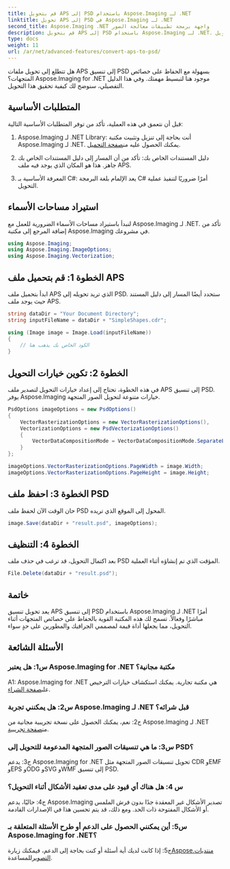 ```yaml
---
title: قم بتحويل APS إلى PSD باستخدام Aspose.Imaging لـ .NET
linktitle: تحويل APS إلى PSD في Aspose.Imaging لـ .NET
second_title: Aspose.Imaging .NET واجهة برمجة تطبيقات معالجة الصور
description: قم بتحويل APS إلى PSD باستخدام Aspose.Imaging لـ .NET. الحفاظ على خصائص المتجهات أثناء التحويل.
type: docs
weight: 11
url: /ar/net/advanced-features/convert-aps-to-psd/
---
```

هل تتطلع إلى تحويل ملفات APS إلى تنسيق PSD بسهولة مع الحفاظ على خصائص المتجهات؟ Aspose.Imaging for .NET موجود هنا لتبسيط مهمتك. وفي هذا الدليل التفصيلي، سنوضح لك كيفية تحقيق هذا التحويل. 

## المتطلبات الأساسية

قبل أن نتعمق في هذه العملية، تأكد من توفر المتطلبات الأساسية التالية:

1.  Aspose.Imaging لـ .NET Library: أنت بحاجة إلى تنزيل وتثبيت مكتبة Aspose.Imaging لـ .NET. يمكنك الحصول عليه من[صفحة التحميل](https://releases.aspose.com/imaging/net/).

2. دليل المستندات الخاص بك: تأكد من أن المسار إلى دليل المستندات الخاص بك جاهز. هذا هو المكان الذي يوجد فيه ملف APS.

3. المعرفة الأساسية بـ C#: يعد الإلمام بلغة البرمجة C# أمرًا ضروريًا لتنفيذ عملية التحويل.

## استيراد مساحات الأسماء

لنبدأ باستيراد مساحات الأسماء الضرورية للعمل مع Aspose.Imaging لـ .NET. تأكد من إضافة المرجع إلى مكتبة Aspose.Imaging في مشروعك.

```csharp
using Aspose.Imaging;
using Aspose.Imaging.ImageOptions;
using Aspose.Imaging.Vectorization;
```

## الخطوة 1: قم بتحميل ملف APS

ابدأ بتحميل ملف APS الذي تريد تحويله إلى PSD. ستحدد أيضًا المسار إلى دليل المستند حيث يوجد ملف APS.

```csharp
string dataDir = "Your Document Directory";
string inputFileName = dataDir + "SimpleShapes.cdr";

using (Image image = Image.Load(inputFileName))
{
    // الكود الخاص بك يذهب هنا
}
```

## الخطوة 2: تكوين خيارات التحويل

في هذه الخطوة، تحتاج إلى إعداد خيارات التحويل لتصدير ملف APS إلى تنسيق PSD. يوفر Aspose.Imaging خيارات متنوعة لتحويل الصور المتجهة.

```csharp
PsdOptions imageOptions = new PsdOptions()
{
    VectorRasterizationOptions = new VectorRasterizationOptions(),
    VectorizationOptions = new PsdVectorizationOptions()
    {
        VectorDataCompositionMode = VectorDataCompositionMode.SeparateLayers
    }
};

imageOptions.VectorRasterizationOptions.PageWidth = image.Width;
imageOptions.VectorRasterizationOptions.PageHeight = image.Height;
```

## الخطوة 3: احفظ ملف PSD

حان الوقت الآن لحفظ ملف PSD المحول إلى الموقع الذي تريده.

```csharp
image.Save(dataDir + "result.psd", imageOptions);
```

## الخطوة 4: التنظيف

بعد اكتمال التحويل، قد ترغب في حذف ملف PSD المؤقت الذي تم إنشاؤه أثناء العملية.

```csharp
File.Delete(dataDir + "result.psd");
```

## خاتمة

يعد تحويل تنسيق APS إلى تنسيق PSD باستخدام Aspose.Imaging لـ .NET أمرًا مباشرًا وفعالاً. تسمح لك هذه المكتبة القوية بالحفاظ على خصائص المتجهات أثناء التحويل، مما يجعلها أداة قيمة لمصممي الجرافيك والمطورين على حدٍ سواء.

## الأسئلة الشائعة

### س1: هل يعتبر Aspose.Imaging for .NET مكتبة مجانية؟

 A1: Aspose.Imaging for .NET هي مكتبة تجارية. يمكنك استكشاف خيارات الترخيص على[صفحة الشراء](https://purchase.aspose.com/buy).

### س2: هل يمكنني تجربة Aspose.Imaging لـ .NET قبل شرائه؟

 ج2: نعم، يمكنك الحصول على نسخة تجريبية مجانية من Aspose.Imaging لـ .NET من[صفحة تجريبية](https://releases.aspose.com/imaging/net/).

### س3: ما هي تنسيقات الصور المتجهة المدعومة للتحويل إلى PSD؟

ج3: يدعم Aspose.Imaging for .NET تحويل تنسيقات الصور المتجهة مثل CDR وEMF وEPS وODG وSVG وWMF إلى تنسيق PSD.

### س 4: هل هناك أي قيود على مدى تعقيد الأشكال أثناء التحويل؟

ج4: حاليًا، يدعم Aspose.Imaging تصدير الأشكال غير المعقدة جدًا بدون فرش الملمس أو الأشكال المفتوحة ذات الحد. ومع ذلك، قد يتم تحسين هذا في الإصدارات القادمة.

### س5: أين يمكنني الحصول على الدعم أو طرح الأسئلة المتعلقة بـ Aspose.Imaging for .NET؟

 ج5: إذا كانت لديك أية أسئلة أو كنت بحاجة إلى الدعم، فيمكنك زيارة[Aspose.منتديات التصوير](https://forum.aspose.com/)للمساعدة.
